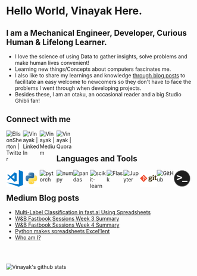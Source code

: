 # Hello World, Vinayak Here.

## I am a Mechanical Engineer, Developer, Curious Human & Lifelong Learner.

- I love the science of using Data to gather insights, solve problems and make human lives convenient!
- Learning new things/Concepts about computers fascinates me.
- I also like to share my learnings and knowledge [through blog posts](https://nayakvinayak95.medium.com/) to facilitate an easy welcome to newcomers so they don't have to face the problems I went through when developing projects.
- Besides these, I am an otaku, an occasional reader and a big Studio Ghibli fan!

## Connect with me

[<img align="left" alt="ElisonSherton | Twitter" width="45px" src="https://cdn3.iconfinder.com/data/icons/social-media-circle/512/circle-twitter-512.png" />][twitter]
[<img align="left" alt="Vinayak | LinkedIn" width="45px" src="https://media-exp1.licdn.com/dms/image/C4D0BAQGyOWvr4W0Pow/company-logo_200_200/0/1590003577120?e=2159024400&v=beta&t=CtsDFVp0TAdwyg73A8F82MohzKpAQy-pUGA13atPG6A" />][linkedin]
[<img align="left" alt="Vinayak | Medium" width="45px" src="https://moddroid.com/wp-content/uploads/2020/08/Medium.png" />][medium]
[<img align="left" alt="Vinayak | Quora" width="45px" src="https://www.iconpacks.net/icons/2/free-quora-logo-icon-2439-thumb.png" />][quora]

<br />
<br />

## Languages and Tools

<img align="left" alt="Visual Studio Code" width="45px" src="https://raw.githubusercontent.com/github/explore/80688e429a7d4ef2fca1e82350fe8e3517d3494d/topics/visual-studio-code/visual-studio-code.png" />
<img align="left" alt="Git" width="45px" src="https://raw.githubusercontent.com/github/explore/80688e429a7d4ef2fca1e82350fe8e3517d3494d/topics/python/python.png" />
<img align="left" alt="pytorch" width="45px" src="https://pbs.twimg.com/profile_images/1306686545974362113/JYq2LGIA_400x400.jpg" />
<img align="left" alt="numpy" width="45px" src="https://numpy.org/images/logos/numpy.svg" />
<img align="left" alt="pandas" width="45px" src="https://encrypted-tbn0.gstatic.com/images?q=tbn:ANd9GcRXCDD7q7wCVdRNtROzgtARnDThPmab6k2x7Q&usqp=CAU" />
<img align="left" alt="scikit-learn" width="45px" src="https://upload.wikimedia.org/wikipedia/commons/thumb/0/05/Scikit_learn_logo_small.svg/1200px-Scikit_learn_logo_small.svg.png" />
<img align="left" alt="Flask" width="45px" src="https://user-images.githubusercontent.com/567298/52816968-216f6480-30ab-11e9-9d19-6418ba51563b.png" />
<img align="left" alt="Jupyter" width="45px" src="https://upload.wikimedia.org/wikipedia/commons/thumb/3/38/Jupyter_logo.svg/1200px-Jupyter_logo.svg.png" />
<img align="left" alt="Git" width="45px" src="https://raw.githubusercontent.com/github/explore/80688e429a7d4ef2fca1e82350fe8e3517d3494d/topics/git/git.png" />
<img align="left" alt="GitHub" width="45px" src="https://github.githubassets.com/images/modules/logos_page/GitHub-Mark.png" />
<img align="left" alt="Terminal" width="45px" src="https://raw.githubusercontent.com/github/explore/80688e429a7d4ef2fca1e82350fe8e3517d3494d/topics/terminal/terminal.png" />

<br />
<br />

## Medium Blog posts
<!-- BLOG-POST-LIST:START -->
- [Multi-Label Classification in fast.ai Using Spreadsheets](https://towardsdatascience.com/multi-label-classification-in-fastai-using-spreadsheets-25ae570c8ff9?source=rss-9b10ad08afc7------2)
- [W&B Fastbook Sessions Week 3 Summary](https://nayakvinayak95.medium.com/w-b-fastbook-sessions-week-3-summary-9cb931d830ea?source=rss-9b10ad08afc7------2)
- [W&B Fastbook Sessions Week 4 Summary](https://nayakvinayak95.medium.com/w-b-fastbook-sessions-week-4-summary-726ab50c2fdb?source=rss-9b10ad08afc7------2)
- [Python makes spreadsheets Excel’lent](https://towardsdatascience.com/python-makes-spreadsheets-excellent-f48ce0c648e3?source=rss-9b10ad08afc7------2)
- [Who am I?](https://medium.com/analytics-vidhya/who-am-i-511d4146d035?source=rss-9b10ad08afc7------2)
<!-- BLOG-POST-LIST:END -->

<br />
<br />

![Vinayak's github stats](https://github-readme-stats.vercel.app/api?username=ElisonSherton&show_icons=true&theme=radical&count_private=true)


[twitter]: https://twitter.com/ElisonSherton
[linkedin]: https://www.linkedin.com/in/vinayak-nayak-a6005b162/
[medium]: https://nayakvinayak95.medium.com/
[quora]: https://www.quora.com/profile/Vinayak-Nayak-6
